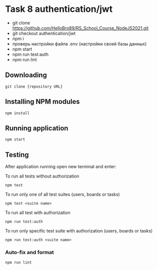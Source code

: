 # Task 8 authentication/jwt

- git clone https://github.com/HelloBro89/RS_School_Course_NodeJS2021.git
- git checkout authentication/jwt
- npm i
- проверь настройки файла .env (настройки своей базы данных)
- npm start
- npm run test:auth
- npm run lint

## Downloading

```
git clone {repository URL}
```

## Installing NPM modules

```
npm install
```

## Running application

```
npm start
```

## Testing

After application running open new terminal and enter:

To run all tests without authorization

```
npm test
```

To run only one of all test suites (users, boards or tasks)

```
npm test <suite name>
```

To run all test with authorization

```
npm run test:auth
```

To run only specific test suite with authorization (users, boards or tasks)

```
npm run test:auth <suite name>
```

### Auto-fix and format

```
npm run lint
```
